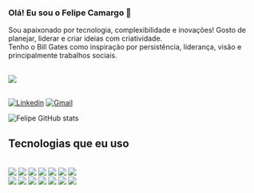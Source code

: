 ### Olá! Eu sou o Felipe Camargo 👋
Sou apaixonado por tecnologia, complexibilidade e inovações! Gosto de planejar, liderar e criar ideias com criatividade.<br/>
Tenho o Bill Gates como inspiração por persistência, liderança, visão e principalmente trabalhos sociais.  
<br>
<div style="">
	<img src="https://postcron.com/pt/blog/wp-content/uploads/2016/01/Frase-Bill-Gates-1.jpg">
</div><br/>

[![Linkedin](https://img.shields.io/badge/LinkedIn-0077B5?style=for-the-badge&logo=linkedin&logoColor=white)](https://www.linkedin.com/in/felipe-122-8ca/)
[![Gmail](https://img.shields.io/badge/Gmail-D14836?style=for-the-badge&logo=gmail&logoColor=white)](https://mailto:felipeca1268@gmail.com)

![Felipe GitHub stats](https://github-readme-stats.vercel.app/api?username=Felipe-Camargo12&show_icons=true&theme=tokyonight)

## Tecnologias que eu uso

<div style="display: inline_block"><br/>
<img align="center" stl="html5" src="https://img.shields.io/badge/HTML5-E34F26?style=for-the-badge&logo=html5&logoColor=white" />
<img align="center" stl="css3" src="https://img.shields.io/badge/CSS3-1572B6?style=for-the-badge&logo=css3&logoColor=white" />
<img align="center" stl="js" src="https://img.shields.io/badge/JavaScript-F7DF1E?style=for-the-badge&logo=javascript&logoColor=black" />
<img align="center" stl="react" src="https://img.shields.io/badge/React-20232A?style=for-the-badge&logo=react&logoColor=61DAFB" />
<img align="center" stl="tailwind" src="https://img.shields.io/badge/Tailwind_CSS-06B6D4?style=for-the-badge&logo=tailwindcss&logoColor=white" />
<img align="center" stl="nextjs" src="https://img.shields.io/badge/Next.js-000000?style=for-the-badge&logo=nextdotjs&logoColor=white" />
<img align="center" stl="typescript" src="https://img.shields.io/badge/TypeScript-3178C6?style=for-the-badge&logo=typescript&logoColor=white" />
<br>
<img align="center" stl="nodejs" src="https://img.shields.io/badge/Node.js-339933?style=for-the-badge&logo=nodedotjs&logoColor=white" />
<img align="center" stl="java" src="https://img.shields.io/badge/Java-ED8B00?style=for-the-badge&logo=openjdk&logoColor=white" />
<img align="center" stl="python" src="https://img.shields.io/badge/Python-14354C?style=for-the-badge&logo=python&logoColor=white" />
<img align="center" stl="git" src="https://img.shields.io/badge/Git-F05032?style=for-the-badge&logo=git&logoColor=white" />
<img align="center" stl="netlify" src="https://img.shields.io/badge/Netlify-00C7B7?style=for-the-badge&logo=netlify&logoColor=white" />
<img align="center" stl="GCloud" src="https://img.shields.io/badge/Google_Cloud-4285F4?style=for-the-badge&logo=google-cloud&logoColor=white" />
<img align="center" stl="Office" src="https://img.shields.io/badge/Microsoft-666666?style=for-the-badge&logo=microsoft&logoColor=white" />
</div>
